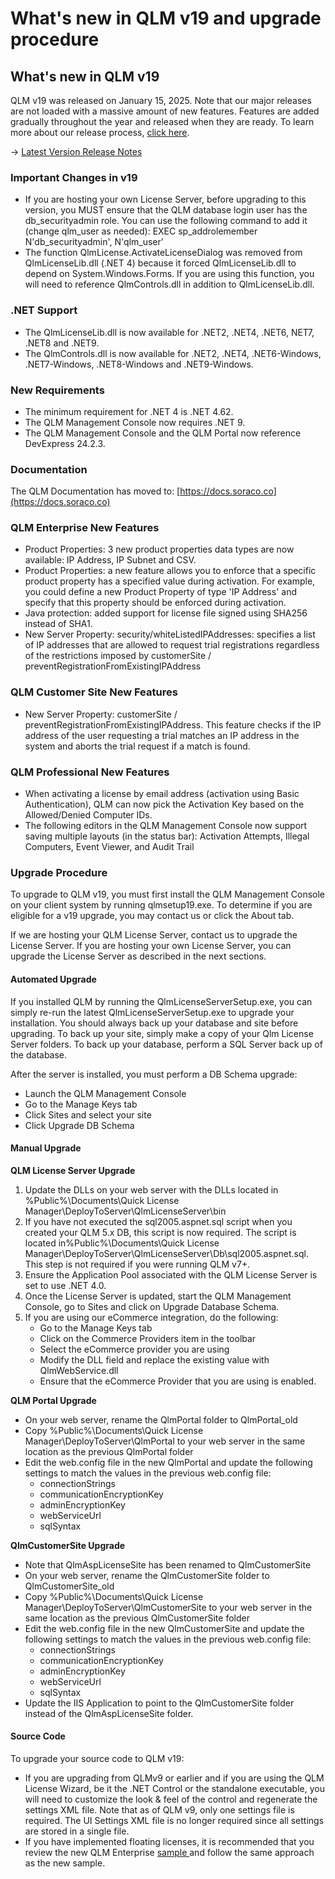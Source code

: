 # What's new in QLM v19 and upgrade procedure

## What's new in QLM v19

QLM v19 was released on January 15, 2025. Note that our major releases are not loaded with a massive amount of new features. Features are added gradually throughout the year and released when they are ready. To learn more about our release process, [click here](https://docs.soraco.co/docs/blog/iterative-releases).

-> [Latest Version Release Notes](https://soraco.co/products/qlm/ReleaseNotes.html)

### Important Changes in v19 <a href="#h_01h95qq4d75t05j62drs5q0gz6" id="h_01h95qq4d75t05j62drs5q0gz6"></a>

* If you are hosting your own License Server, before upgrading to this version, you MUST ensure that the QLM database login user has the db\_securityadmin role. You can use the following command to add it (change qlm\_user as needed): EXEC sp\_addrolemember N'db\_securityadmin', N'qlm\_user'
* The function QlmLicense.ActivateLicenseDialog was removed from QlmLicenseLib.dll (.NET 4) because it forced QlmLicenseLib.dll to depend on System.Windows.Forms. If you are using this function, you will need to reference QlmControls.dll in addition to QlmLicenseLib.dll.

### .NET Support

* The QlmLicenseLib.dll is now available for .NET2, .NET4, .NET6, NET7, .NET8 and .NET9.
* The QlmControls.dll is now available for .NET2, .NET4, .NET6-Windows, .NET7-Windows, .NET8-Windows and .NET9-Windows.

### New Requirements

* The minimum requirement for .NET 4 is .NET 4.62.
* The QLM Management Console now requires .NET 9.
* The QLM Management Console and the QLM Portal now reference DevExpress 24.2.3.

### Documentation

The QLM Documentation has moved to: [https://docs.soraco.co](https://docs.soraco.co)

### QLM Enterprise New Features

* Product Properties: 3 new product properties data types are now available: IP Address, IP Subnet and CSV.
* Product Properties: a new feature allows you to enforce that a specific product property has a specified value during activation. For example, you could define a new Product Property of type 'IP Address' and specify that this property should be enforced during activation.
* Java protection: added support for license file signed using SHA256 instead of SHA1.
* New Server Property: security/whiteListedIPAddresses: specifies a list of IP addresses that are allowed to request trial registrations regardless of the restrictions imposed by customerSite / preventRegistrationFromExistingIPAddress

### QLM Customer Site New Features

* New Server Property: customerSite / preventRegistrationFromExistingIPAddress. This feature checks if the IP address of the user requesting a trial matches an IP address in the system and aborts the trial request if a match is found.



### QLM Professional New Features

* When activating a license by email address (activation using Basic Authentication), QLM can now pick the Activation Key based on the Allowed/Denied Computer IDs.
* The following editors in the QLM Management Console now support saving multiple layouts (in the status bar): Activation Attempts, Illegal Computers, Event Viewer, and Audit Trail



### Upgrade Procedure

To upgrade to QLM v19, you must first install the QLM Management Console on your client system by running qlmsetup19.exe. To determine if you are eligible for a v19 upgrade, you may contact us or click the About tab.

If we are hosting your QLM License Server, contact us to upgrade the License Server. If you are hosting your own License Server, you can upgrade the License Server as described in the next sections.

#### Automated Upgrade

If you installed QLM by running the QlmLicenseServerSetup.exe, you can simply re-run the latest QlmLicenseServerSetup.exe to upgrade your installation. You should always back up your database and site before upgrading. To back up your site, simply make a copy of your Qlm License Server folders. To back up your database, perform a SQL Server back up of the database.

After the server is installed, you must perform a DB Schema upgrade:

* Launch the QLM Management Console
* Go to the Manage Keys tab
* Click Sites and select your site
* Click Upgrade DB Schema

#### Manual Upgrade

**QLM License Server Upgrade**

1. Update the DLLs on your web server with the DLLs located in %Public%\Documents\Quick License Manager\DeployToServer\QlmLicenseServer\bin
2. If you have not executed the sql2005.aspnet.sql script when you created your QLM 5.x DB, this script is now required. The script is located in%Public%\Documents\Quick License Manager\DeployToServer\QlmLicenseServer\Db\sql2005.aspnet.sql. This step is not required if you were running QLM v7+.
3. Ensure the Application Pool associated with the QLM License Server is set to use .NET 4.0.
4. Once the License Server is updated, start the QLM Management Console, go to Sites and click on Upgrade Database Schema.
5. If you are using our eCommerce integration, do the following:
   * Go to the Manage Keys tab
   * Click on the Commerce Providers item in the toolbar
   * Select the eCommerce provider you are using
   * Modify the DLL field and replace the existing value with QlmWebService.dll
   * Ensure that the eCommerce Provider that you are using is enabled.

**QLM Portal Upgrade**

* On your web server, rename the QlmPortal folder to QlmPortal\_old
* Copy %Public%\Documents\Quick License Manager\DeployToServer\QlmPortal to your web server in the same location as the previous QlmPortal folder
* Edit the web.config file in the new QlmPortal and update the following settings to match the values in the previous web.config file:
  * connectionStrings
  * communicationEncryptionKey
  * adminEncryptionKey
  * webServiceUrl
  * sqlSyntax

**QlmCustomerSite Upgrade**

* Note that QlmAspLicenseSite has been renamed to QlmCustomerSite
* On your web server, rename the QlmCustomerSite folder to QlmCustomerSite\_old
* Copy %Public%\Documents\Quick License Manager\DeployToServer\QlmCustomerSite to your web server in the same location as the previous QlmCustomerSite folder
* Edit the web.config file in the new QlmCustomerSite and update the following settings to match the values in the previous web.config file:
  * connectionStrings
  * communicationEncryptionKey
  * adminEncryptionKey
  * webServiceUrl
  * sqlSyntax
* Update the IIS Application to point to the QlmCustomerSite folder instead of the QlmAspLicenseSite folder.

#### Source Code

To upgrade your source code to QLM v19:

* If you are upgrading from QLMv9 or earlier and if you are using the QLM License Wizard, be it the .NET Control or the standalone executable, you will need to customize the look & feel of the control and regenerate the settings XML file. Note that as of QLM v9, only one settings file is required. The UI Settings XML file is no longer required since all settings are stored in a single file.
* If you have implemented floating licenses, it is recommended that you review the new QLM Enterprise [sample ](https://docs.soraco.co/docs/step-by-step-guides/how-to-support-floating-and-node-locked-licences-in-the-same-app)and follow the same approach as the new sample.
